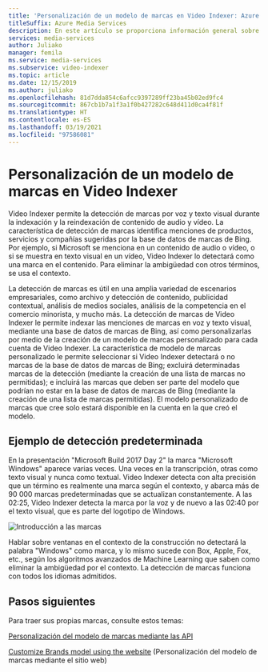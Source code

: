 ```yaml
---
title: 'Personalización de un modelo de marcas en Video Indexer: Azure'
titleSuffix: Azure Media Services
description: En este artículo se proporciona información general sobre qué es un modelo de marcas en Video Indexer y cómo personalizarlo.
services: media-services
author: Juliako
manager: femila
ms.service: media-services
ms.subservice: video-indexer
ms.topic: article
ms.date: 12/15/2019
ms.author: juliako
ms.openlocfilehash: 81d7dda854c6afcc9397289ff23ba45b02ed9fc4
ms.sourcegitcommit: 867cb1b7a1f3a1f0b427282c648d411d0ca4f81f
ms.translationtype: HT
ms.contentlocale: es-ES
ms.lasthandoff: 03/19/2021
ms.locfileid: "97586081"
---
```

# <a name="customize-a-brands-model-in-video-indexer"></a>Personalización de un modelo de marcas en Video Indexer

Video Indexer permite la detección de marcas por voz y texto visual durante la indexación y la reindexación de contenido de audio y vídeo. La característica de detección de marcas identifica menciones de productos, servicios y compañías sugeridas por la base de datos de marcas de Bing. Por ejemplo, si Microsoft se menciona en un contenido de audio o vídeo, o si se muestra en texto visual en un vídeo, Video Indexer lo detectará como una marca en el contenido. Para eliminar la ambigüedad con otros términos, se usa el contexto.

La detección de marcas es útil en una amplia variedad de escenarios empresariales, como archivo y detección de contenido, publicidad contextual, análisis de medios sociales, análisis de la competencia en el comercio minorista, y mucho más. La detección de marcas de Video Indexer le permite indexar las menciones de marcas en voz y texto visual, mediante una base de datos de marcas de Bing, así como personalizarlas por medio de la creación de un modelo de marcas personalizado para cada cuenta de Video Indexer. La característica de modelo de marcas personalizado le permite seleccionar si Video Indexer detectará o no marcas de la base de datos de marcas de Bing; excluirá determinadas marcas de la detección (mediante la creación de una lista de marcas no permitidas); e incluirá las marcas que deben ser parte del modelo que podrían no estar en la base de datos de marcas de Bing (mediante la creación de una lista de marcas permitidas). El modelo personalizado de marcas que cree solo estará disponible en la cuenta en la que creó el modelo.

## <a name="out-of-the-box-detection-example"></a>Ejemplo de detección predeterminada

En la presentación "Microsoft Build 2017 Day 2" la marca "Microsoft Windows" aparece varias veces. Una veces en la transcripción, otras como texto visual y nunca como textual. Video Indexer detecta con alta precisión que un término es realmente una marca según el contexto, y abarca más de 90 000 marcas predeterminadas que se actualizan constantemente. A las 02:25, Video Indexer detecta la marca por la voz y de nuevo a las 02:40 por el texto visual, que es parte del logotipo de Windows.

![Introducción a las marcas](./media/content-model-customization/brands-overview.png)

Hablar sobre ventanas en el contexto de la construcción no detectará la palabra "Windows" como marca, y lo mismo sucede con Box, Apple, Fox, etc., según los algoritmos avanzados de Machine Learning que saben como eliminar la ambigüedad por el contexto. La detección de marcas funciona con todos los idiomas admitidos.  

## <a name="next-steps"></a>Pasos siguientes

Para traer sus propias marcas, consulte estos temas:

[Personalización del modelo de marcas mediante las API](customize-brands-model-with-api.md)

[Customize Brands model using the website](customize-brands-model-with-website.md) (Personalización del modelo de marcas mediante el sitio web)
